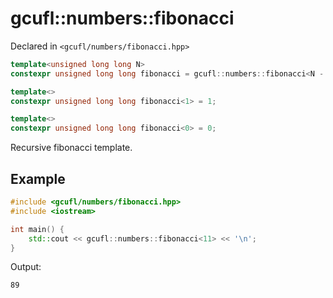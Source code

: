 # gcufl::numbers::fibonacci
Declared in `<gcufl/numbers/fibonacci.hpp>`
```cpp
template<unsigned long long N>
constexpr unsigned long long fibonacci = gcufl::numbers::fibonacci<N - 1> + gcufl::numbers::fibonacci<N - 2>;

template<>
constexpr unsigned long long fibonacci<1> = 1;

template<>
constexpr unsigned long long fibonacci<0> = 0;
```
Recursive fibonacci template.
## Example
```cpp
#include <gcufl/numbers/fibonacci.hpp>
#include <iostream>

int main() {
	std::cout << gcufl::numbers::fibonacci<11> << '\n';
}
```
Output:
```
89
```
